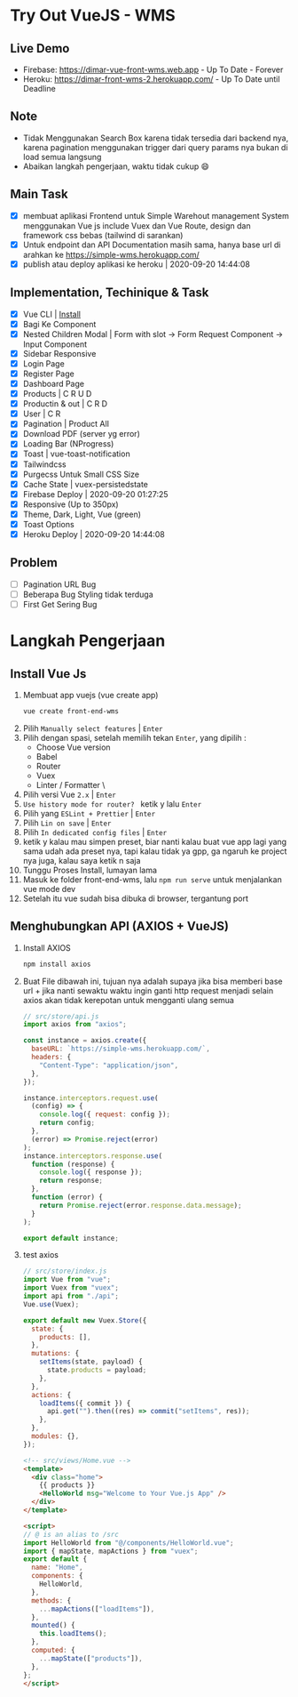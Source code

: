 # Try Out VueJS - WMS

## Live Demo
- Firebase: https://dimar-vue-front-wms.web.app - Up To Date - Forever
- Heroku: https://dimar-front-wms-2.herokuapp.com/ - Up To Date until Deadline

## Note
- Tidak Menggunakan Search Box karena tidak tersedia dari backend nya, karena pagination menggunakan trigger dari query params nya bukan di load semua langsung
- Abaikan langkah pengerjaan, waktu tidak cukup :smile:

## Main Task

- [x] membuat aplikasi Frontend untuk Simple Warehout management System menggunakan Vue js include Vuex dan Vue Route, design dan framework css bebas (tailwind di sarankan)
- [x] Untuk endpoint dan API Documentation masih sama, hanya base url di arahkan ke https://simple-wms.herokuapp.com/
- [x] publish atau deploy aplikasi ke heroku | 2020-09-20 14:44:08

## Implementation, Techinique & Task

- [x] Vue CLI | [Install](https://cli.vuejs.org/guide/installation.html)
- [x] Bagi Ke Component
- [x] Nested Children Modal | Form with slot -> Form Request Component -> Input Component
- [x] Sidebar Responsive
- [x] Login Page
- [x] Register Page
- [x] Dashboard Page
- [x] Products | C R U D
- [x] Productin & out | C R D
- [x] User | C R
- [x] Pagination | Product All
- [x] Download PDF (server yg error)
- [x] Loading Bar (NProgress)
- [x] Toast | vue-toast-notification
- [x] Tailwindcss
- [x] Purgecss Untuk Small CSS Size
- [x] Cache State | vuex-persistedstate
- [x] Firebase Deploy | 2020-09-20 01:27:25
- [x] Responsive (Up to 350px)
- [x] Theme, Dark, Light, Vue (green)
- [x] Toast Options
- [x] Heroku Deploy | 2020-09-20 14:44:08

## Problem
- [ ] Pagination URL Bug
- [ ] Beberapa Bug Styling tidak terduga
- [ ] First Get Sering Bug

# Langkah Pengerjaan

## Install Vue Js

1. Membuat app vuejs (vue create app)
   ```bash
   vue create front-end-wms
   ```
1. Pilih `Manually select features` | `Enter`
1. Pilih dengan spasi, setelah memilih tekan `Enter`, yang dipilih :
   - Choose Vue version
   - Babel
   - Router
   - Vuex
   - Linter / Formatter \
1. Pilih versi Vue `2.x` | `Enter`
1. `Use history mode for router? ` ketik y lalu `Enter`
1. Pilih yang `ESLint + Prettier` | `Enter`
1. Pilih `Lin on save` | `Enter`
1. Pilih `In dedicated config files` | `Enter`
1. ketik y kalau mau simpen preset, biar nanti kalau buat vue app lagi yang sama udah ada preset nya, tapi kalau tidak ya gpp, ga ngaruh ke project nya juga, kalau saya ketik n saja
1. Tunggu Proses Install, lumayan lama
1. Masuk ke folder front-end-wms, lalu `npm run serve` untuk menjalankan vue mode dev
1. Setelah itu vue sudah bisa dibuka di browser, tergantung port

## Menghubungkan API (AXIOS + VueJS)

1. Install AXIOS
   ```bash
   npm install axios
   ```
1. Buat File dibawah ini, tujuan nya adalah supaya jika bisa memberi base url + jika nanti sewaktu waktu ingin ganti http request menjadi selain axios akan tidak kerepotan untuk mengganti ulang semua

   ```js
   // src/store/api.js
   import axios from "axios";

   const instance = axios.create({
     baseURL: `https://simple-wms.herokuapp.com/`,
     headers: {
       "Content-Type": "application/json",
     },
   });

   instance.interceptors.request.use(
     (config) => {
       console.log({ request: config });
       return config;
     },
     (error) => Promise.reject(error)
   );
   instance.interceptors.response.use(
     function (response) {
       console.log({ response });
       return response;
     },
     function (error) {
       return Promise.reject(error.response.data.message);
     }
   );

   export default instance;
   ```

1. test axios

   ```js
   // src/store/index.js
   import Vue from "vue";
   import Vuex from "vuex";
   import api from "./api";
   Vue.use(Vuex);

   export default new Vuex.Store({
     state: {
       products: [],
     },
     mutations: {
       setItems(state, payload) {
         state.products = payload;
       },
     },
     actions: {
       loadItems({ commit }) {
         api.get("").then((res) => commit("setItems", res));
       },
     },
     modules: {},
   });
   ```

   ```html
   <!-- src/views/Home.vue -->
   <template>
     <div class="home">
       {{ products }}
       <HelloWorld msg="Welcome to Your Vue.js App" />
     </div>
   </template>

   <script>
   // @ is an alias to /src
   import HelloWorld from "@/components/HelloWorld.vue";
   import { mapState, mapActions } from "vuex";
   export default {
     name: "Home",
     components: {
       HelloWorld,
     },
     methods: {
       ...mapActions(["loadItems"]),
     },
     mounted() {
       this.loadItems();
     },
     computed: {
       ...mapState(["products"]),
     },
   };
   </script>
   ```
